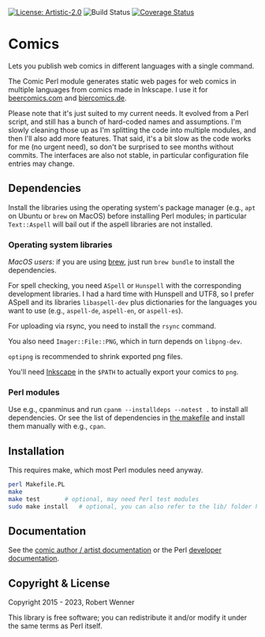 [![License: Artistic-2.0](https://img.shields.io/badge/License-Perl-0298c3.svg)](https://opensource.org/licenses/Artistic-2.0)
![Build Status](https://github.com/robertwenner/comics/actions/workflows/build.yml/badge.svg)
[![Coverage Status](https://coveralls.io/repos/github/robertwenner/comics/badge.svg?branch=master)](https://coveralls.io/github/robertwenner/comics?branch=master)

# Comics

Lets you publish web comics in different languages with a single command.

The Comic Perl module generates static web pages for web comics in multiple
languages from comics made in Inkscape. I use it for
[beercomics.com](https://beercomics.com) and
[biercomics.de](https://biercomics.de).

Please note that it's just suited to my current needs. It evolved from a
Perl script, and still has a bunch of hard-coded names and assumptions.
I'm slowly cleaning those up as I'm splitting the code into multiple
modules, and then I'll also add more features. That said, it's a bit slow as
the code works for me (no urgent need), so don't be surprised to see months
without commits. The interfaces are also not stable, in particular
configuration file entries may change.


## Dependencies

Install the libraries using the operating system's package manager (e.g.,
`apt` on Ubuntu or `brew` on MacOS) before installing Perl modules; in
particular `Text::Aspell` will bail out if the aspell libraries are not
installed.

### Operating system libraries

*MacOS users:*  if you are using [brew](https://brew.sh), just run `brew
bundle` to install the dependencies.

For spell checking, you need `ASpell` or `Hunspell` with the corresponding
development libraries. I had a hard time with Hunspell and UTF8, so I prefer
ASpell and its libraries `libaspell-dev` plus dictionaries for the languages
you want to use (e.g., `aspell-de`, `aspell-en`, or `aspell-es`).

For uploading via rsync, you need to install the `rsync` command.

You also need `Imager::File::PNG`, which in turn depends on `libpng-dev`.

`optipng` is recommended to shrink exported png files.

You'll need [Inkscape](https://inkscape.org) in the `$PATH` to actually
export your comics to `png`.


### Perl modules

Use e.g., cpanminus and run `cpanm --installdeps --notest .` to install
all dependencies. Or see the list of dependencies in [the makefile](Makefile.PL)
and install them manually with e.g., `cpan`.


## Installation

This requires make, which most Perl modules need anyway.

```bash
perl Makefile.PL
make
make test       # optional, may need Perl test modules
sudo make install   # optional, you can also refer to the lib/ folder here
```

## Documentation

See the [comic author / artist documentation](doc/index.md) or the Perl
[developer documentation](doc/developers.md).


## Copyright & License

Copyright 2015 - 2023, Robert Wenner

This library is free software; you can redistribute it and/or modify
it under the same terms as Perl itself.
